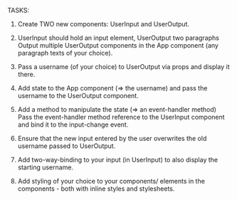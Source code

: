 TASKS:

1) Create TWO new components: UserInput and UserOutput.

2) UserInput should hold an input element, UserOutput two paragraphs
Output multiple UserOutput components in the App component (any paragraph texts of your choice).

3) Pass a username (of your choice) to UserOutput via props and display it there.

4) Add state to the App component (=> the username) and pass the username to the UserOutput component.

5) Add a method to manipulate the state (=> an event-handler method)
Pass the event-handler method reference to the UserInput component and bind it to the input-change event.

5) Ensure that the new input entered by the user overwrites the old username passed to UserOutput.

6) Add two-way-binding to your input (in UserInput) to also display the starting username.

7) Add styling of your choice to your components/ elements in the components - both with inline styles and stylesheets.